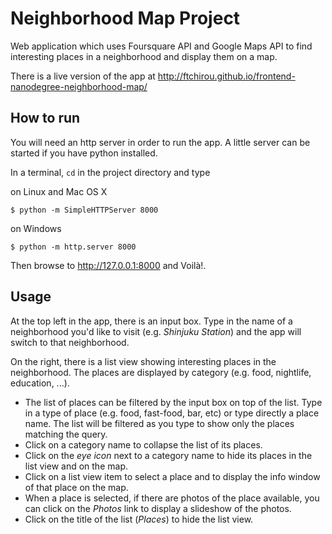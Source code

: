 # Neighborhood Map Project

Web application which uses Foursquare API and Google Maps API to find interesting places in a neighborhood and display them on a map.

There is a live version of the app at http://ftchirou.github.io/frontend-nanodegree-neighborhood-map/

## How to run
You will need an http server in order to run the app. A little server can be started if you have python installed.

In a terminal, ```cd``` in the project directory and type

on Linux and Mac OS X

```$ python -m SimpleHTTPServer 8000```

on Windows

```$ python -m http.server 8000```

Then browse to http://127.0.0.1:8000 and Voilà!.

## Usage
At the top left in the app, there is an input box. Type in the name of a neighborhood you'd like to visit (e.g. *Shinjuku Station*) and the app will switch to that neighborhood.

On the right, there is a list view showing interesting places in the neighborhood. The places are displayed by category (e.g. food, nightlife, education, ...).

* The list of places can be filtered by the input box on top of the list. Type in a type of place (e.g. food, fast-food, bar, etc) or type directly a place name. The list will be filtered as you type to show only the places matching the query.
* Click on a category name to collapse the list of its places.
* Click on the *eye icon* next to a category name to hide its places in the list view and on the map.
* Click on a list view item to select a place and to display the info window of that place on the map.
* When a place is selected, if there are photos of the place available, you can click on the *Photos* link to display a slideshow of the photos.
* Click on the title of the list (*Places*) to hide the list view.

